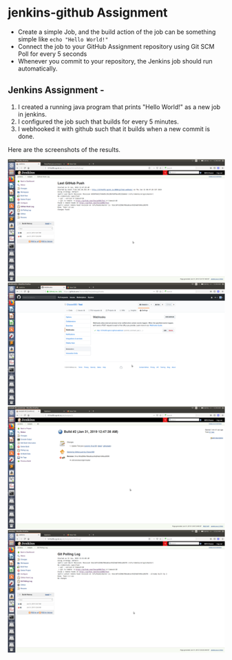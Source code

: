 # jenkins-github Assignment
- Create a simple Job, and the build action of the job can be something simple like ```echo "Hello World!"```
- Connect the job to your GitHub Assignment repository using Git SCM Poll for every 5 seconds
- Whenever you commit to your repository, the Jenkins job should run automatically.


## Jenkins Assignment -

1) I created a running java program that prints "Hello World!" as a new job in jenkins.
2) I configured the job such that builds for every 5 minutes.
3) I webhooked it with github such that it builds when a new commit is done.

Here are the screenshots of the results.

![](devops1.png)
![](devops2.png)
![](devops3.png)
![](devops4.png)
